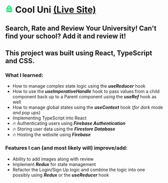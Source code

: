 <!-- ![icon](./public/icon.svg)  -->

# <img src="./public/icon.svg" style="width: 25px;" /> Cool Uni [(Live Site)](https://cool-schools.web.app/)
 

## Search, Rate and Review Your University! Can't find your school? Add it and review it!

## This project was built using React, TypeScript and CSS.

### What I learned:
- How to manage complex state logic using the ***useReducer*** hook
- How to use the ***useImperativeHandle*** hook to pass values from a child component back up to a Parent component using the ***useRef*** hook as well
- How to manage global states using the ***useContext*** hook (*for dark mode and pop ups*)
- Implementing TypeScript into React
- 🔥 Authenticating users using ***Firebase Authentication***
- 🔥 Storing user data using the ***Firestore Database***
- 🔥 Hosting the website using ***Firebase***

### Features I can (and most likely will) improve/add:
- Ability to add images along with review
- Implement ***Redux*** for state management
- Refactor the Login/Sign Up logic and combine the logic into one possibly using ***Redux*** or the ***useReducer*** hook